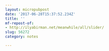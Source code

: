```yaml
---
layout: micropubpost
date: '2017-06-28T15:37:52.234Z'
title: ''
mf-repost-of:
- http://ilyabirman.net/meanwhile/all/slider/
slug: 56272
category: notes

---
```


